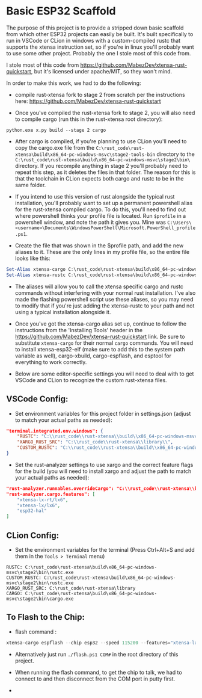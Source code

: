 # Basic ESP32 Scaffold

The purpose of this project is to provide a stripped down basic scaffold from which other ESP32 projects can easily be built. It's built specifically to run in VSCode or CLion in windows with a custom-compiled rustc that supports the xtensa instruction set, so if you're in linux you'll probably want to use some other project. Probably the one I stole most of this code from.

I stole most of this code from https://github.com/MabezDev/xtensa-rust-quickstart, but it's licensed under apache/MIT, so they won't mind.

In order to make this work, we had to do the following:

- compile rust-xtensa fork to stage 2 from scratch per the instructions here: https://github.com/MabezDev/xtensa-rust-quickstart

- Once you've compiled the rust-xtensa fork to stage 2, you will also need to compile cargo (run this in the rust-xtensa root directory):
```shell
python.exe x.py build --stage 2 cargo
```

- After cargo is compiled, if you're planning to use CLion you'll need to copy the cargo.exe file from the  `C:\rust_code\rust-xtensa\build\x86_64-pc-windows-msvc\stage2-tools-bin` directory to the `C:\rust_code\rust-xtensa\build\x86_64-pc-windows-msvc\stage2\bin\` directory. If you recompile anything in stage 2 you'll probably need to repeat this step, as it deletes the files in that folder. The reason for this is that the toolchain in CLion expects both cargo and rustc to be in the same folder.

- If you intend to use this version of rust alongside the typical rust installation, you'll probably want to set up a permanent powershell alias for the rust-xtensa compiled cargo. To do this, you'll need to find out where powershell thinks your profile file is located. Run `$profile` in a powershell window, and note the path it gives you. Mine was `C:\Users\<username>\Documents\WindowsPowerShell\Microsoft.PowerShell_profile.ps1`.

- Create the file that was shown in the $profile path, and add the new aliases to it. These are the only lines in my profile file, so the entire file looks like this:
```powershell
Set-Alias xtensa-cargo C:\rust_code\rust-xtensa\build\x86_64-pc-windows-msvc\stage2\bin\cargo.exe
Set-Alias xtensa-rustc C:\rust_code\rust-xtensa\build\x86_64-pc-windows-msvc\stage2\bin\rustc.exe
```

- The aliases will allow you to call the xtensa specific cargo and rustc commands without interfering with your normal rust installation. I've also made the flashing powershell script use these aliases, so you may need to modify that if you're just adding the xtensa-rustc to your path and not using a typical installation alongside it.

- Once you've got the xtensa-cargo alias set up, continue to follow the instructions from the 'Installing Tools' header in the https://github.com/MabezDev/xtensa-rust-quickstart link. Be sure to substitute `xtensa-cargo` for their normal `cargo` commands. You will need to install xtensa-esp32-elf (make sure to add this to the system path variable as well), cargo-xbuild, cargo-espflash, and esptool for everything to work correctly.

- Below are some editor-specific settings you will need to deal with to get VSCode and CLion to recognize the custom rust-xtensa files.

## VSCode Config:

- Set environment variables for this project folder in settings.json (adjust to match your actual paths as needed):
```json
"terminal.integrated.env.windows": {
    "RUSTC": "C:\\rust_code\\rust-xtensa\\build\\x86_64-pc-windows-msvc\\stage2\\bin\\rustc.exe",
    "XARGO_RUST_SRC": "C:\\rust_code\\rust-xtensa\\library\\",
    "CUSTOM_RUSTC": "C:\\rust_code\\rust-xtensa\\build\\x86_64-pc-windows-msvc\\stage2\\bin\\rustc.exe"
}
```
- Set the rust-analyzer settings to use xargo and the correct feature flags for the build (you will need to install xargo and adjust the path to match your actual paths as needed):
```json
"rust-analyzer.runnables.overrideCargo": "C:\\rust_code\\rust-xtensa\\build\\x86_64-pc-windows-msvc\\stage1-tools\\x86_64-pc-windows-msvc\\release\\.cargo\\bin\\xargo.exe",
"rust-analyzer.cargo.features": [
    "xtensa-lx-rt/lx6",
    "xtensa-lx/lx6",
    "esp32-hal"
]
```

## CLion Config:
- Set the environment variables for the terminal (Press Ctrl+Alt+S and add them in the `Tools > Terminal` menu)
```
RUSTC: C:\rust_code\rust-xtensa\build\x86_64-pc-windows-msvc\stage2\bin\rustc.exe
CUSTOM_RUSTC: C:\rust_code\rust-xtensa\build\x86_64-pc-windows-msvc\stage2\bin\rustc.exe
XARGO_RUST_SRC: C:\rust_code\rust-xtensa\library
CARGO: C:\rust_code\rust-xtensa\build\x86_64-pc-windows-msvc\stage2\bin\cargo.exe
```

## To Flash to the Chip:

- flash command :
```powershell
xtensa-cargo espflash --chip esp32 --speed 115200 --features="xtensa-lx-rt/lx6,xtensa-lx/lx6,esp32-hal" COM#
```
- Alternatively just run `./flash.ps1 COM#` in the root directory of this project.

- When running the flash command, to get the chip to talk, we had to connect to and then disconnect from the COM port in putty first.

- 